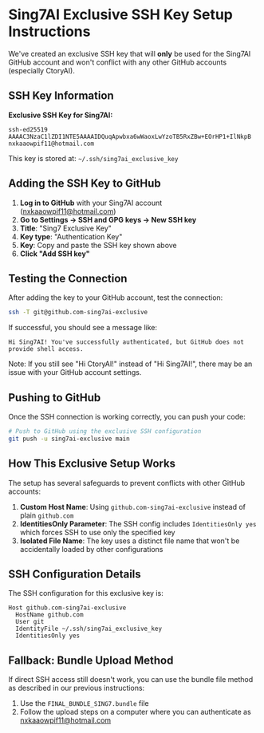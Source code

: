 # Sing7AI Exclusive SSH Key Setup Instructions

We've created an exclusive SSH key that will **only** be used for the Sing7AI GitHub account and won't conflict with any other GitHub accounts (especially CtoryAI).

## SSH Key Information

**Exclusive SSH Key for Sing7AI:**
```
ssh-ed25519 AAAAC3NzaC1lZDI1NTE5AAAAIDQuqApwbxa6wWaoxLwYzoTB5RxZBw+EOrHP1+IlNkpB nxkaaowpif11@hotmail.com
```

This key is stored at: `~/.ssh/sing7ai_exclusive_key`

## Adding the SSH Key to GitHub

1. **Log in to GitHub** with your Sing7AI account (nxkaaowpif11@hotmail.com)
2. **Go to Settings → SSH and GPG keys → New SSH key**
3. **Title**: "Sing7 Exclusive Key"
4. **Key type**: "Authentication Key"
5. **Key**: Copy and paste the SSH key shown above
6. **Click "Add SSH key"**

## Testing the Connection

After adding the key to your GitHub account, test the connection:

```bash
ssh -T git@github.com-sing7ai-exclusive
```

If successful, you should see a message like:
```
Hi Sing7AI! You've successfully authenticated, but GitHub does not provide shell access.
```

Note: If you still see "Hi CtoryAI!" instead of "Hi Sing7AI!", there may be an issue with your GitHub account settings.

## Pushing to GitHub

Once the SSH connection is working correctly, you can push your code:

```bash
# Push to GitHub using the exclusive SSH configuration
git push -u sing7ai-exclusive main
```

## How This Exclusive Setup Works

The setup has several safeguards to prevent conflicts with other GitHub accounts:

1. **Custom Host Name**: Using `github.com-sing7ai-exclusive` instead of plain `github.com`
2. **IdentitiesOnly Parameter**: The SSH config includes `IdentitiesOnly yes` which forces SSH to use only the specified key
3. **Isolated File Name**: The key uses a distinct file name that won't be accidentally loaded by other configurations

## SSH Configuration Details

The SSH configuration for this exclusive key is:

```
Host github.com-sing7ai-exclusive
  HostName github.com
  User git
  IdentityFile ~/.ssh/sing7ai_exclusive_key
  IdentitiesOnly yes
```

## Fallback: Bundle Upload Method

If direct SSH access still doesn't work, you can use the bundle file method as described in our previous instructions:

1. Use the `FINAL_BUNDLE_SING7.bundle` file
2. Follow the upload steps on a computer where you can authenticate as nxkaaowpif11@hotmail.com 